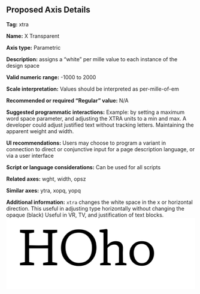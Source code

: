 ## Proposed Axis Details

**Tag:** xtra

**Name:** X Transparent

**Axis type:** Parametric

**Description:** assigns a “white” per mille value to each instance of the design space

**Valid numeric range:**  -1000 to 2000

**Scale interpretation:** Values should be interpreted as per-mille-of-em

**Recommended or required “Regular” value:** N/A

**Suggested programmatic interactions:** Example: by setting a maximum word space parameter, and adjusting the XTRA units to a min and max. A developer could adjust justified text without tracking letters. Maintaining the apparent weight and width. 

**UI recommendations:** Users may choose to program a variant in connection to direct or conjunctive input for a page description language, or via a user interface

**Script or language considerations:** Can be used for all scripts

**Related axes:** wght, width, opsz

**Similar axes:** ytra, xopq, yopq

**Additional information:** `xtra` changes the white space in the x or horizontal direction. This useful in adjusting type horizontally without changing the opaque (black) Useful in VR, TV, and justification of text blocks. ![Demonstration](demos/animation-xtra.gif)

